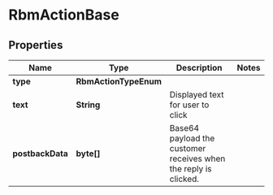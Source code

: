 

# RbmActionBase


## Properties

| Name | Type | Description | Notes |
|------------ | ------------- | ------------- | -------------|
|**type** | **RbmActionTypeEnum** |  |  |
|**text** | **String** | Displayed text for user to click |  |
|**postbackData** | **byte[]** | Base64 payload the customer receives when the reply is clicked. |  |



